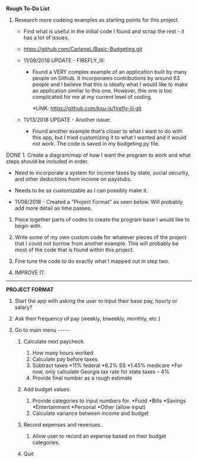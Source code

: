 **Rough To-Do List**
1. Research more codeing examples as starting points for this project.
   * Find what is useful in the initial code I found and scrap the rest - it has a lot of issues.
   
   * https://github.com/CarleneL/Basic-Budgeting.git
   
   * 11/08/2018 UPDATE - FIREFLY_III:
        
        * Found a VERY complex example of an application built by many people on Github. It incorporates contributions by around 63 people and I believe that this is ideally what I would like to make an application similar to this one. However, this one is too complicated for me at my current level of coding.
        
            *LINK: https://github.com/ksu-is/firefly-iii.git
          
    * 11/13/2018 UPDATE - Another issue:
    
         * Found another example that's closer to what I want to do with this app, but I tried customizing it to what I wanted and it would not work. The code is saved in my budgeting.py file.
   
DONE 1. Create a diagram/map of how I want the program to work and what steps should be included in order.
   * Need to incorporate a system for income taxes by state, social security, and other deductions from income on paystubs.
   * Needs to be as customizable as I can possibly make it.
   
   * 11/08/2018 - Created a "Project Format" as seen below. Will probably add more detail as time passes.
   
1. Piece together parts of codes to create the program base I would like to begin with.

1. Write some of my own custom code for whatever pieces of the project that I could not borrow from another example. This will probably be most of the code that is found within this project.

1. Fine tune the code to do exactly what I mapped out in step two.

1. IMPROVE IT. 


___________________________________________________________________________________



**PROJECT FORMAT**

1. Start the app with asking the user to input their base pay, hourly or salary?

1. Ask their frequency of pay (weekly, biweekly, monthly, etc.)

1. Go to main menu -----
   1. Calculate next paycheck.
      1. How many hours worked
      1. Calculate pay before taxes.
      1. Subtract taxes 
        *11% federal
        *6.2% SS
        *1.45% medicare
        *For now, only calculate Georgia tax rate for state taxes – 4%
      1. Provide final number as a rough estimate
      
   1. Add budget values.
      1. Provide categories to input numbers for.
         *Food
         *Bills
         *Savings
         *Entertainment
         *Personal
         *Other (allow input)
      1. Calculate variance between income and budget
      
   1. Record expenses and revenues.
      1. Allow user to record an expense based on their budget categories.
      
   1. Quit
